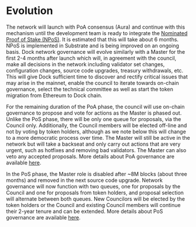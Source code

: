 # Evolution

The network will launch with PoA consensus \(Aura\) and continue with this mechanism until the development team is ready to integrate the [Nominated Proof of Stake \(NPoS\)](https://research.web3.foundation/en/latest/polkadot/NPoS.html). It is estimated that this will take about 6 months. NPoS is implemented in Substrate and is being improved on an ongoing basis. Dock network governance will evolve similarly with a Master for the first 2-4 months after launch which will, in agreement with the council, make all decisions in the network including validator set changes, configuration changes, source code upgrades, treasury withdrawals, etc. This will give Dock sufficient time to discover and rectify critical issues that may arise in the mainnet, enable the council to iterate towards on-chain governance, select the technical committee as well as start the token migration from Ethereum to Dock chain. 

For the remaining duration of the PoA phase, the council will use on-chain governance to propose and vote for actions as the Master is phased out. Unlike the PoS phase, there will be only one queue for proposals, via the Council only. Additionally, the Council members will be elected off-line and not by voting by token holders, although as we note below this will change to a more democratic process over time. The Master will still be active in the network but will take a backseat and only carry out actions that are very urgent, such as hotfixes and removing bad validators. The Master can also veto any accepted proposals. More details about PoA governance are available [here](gov-poa/).

In the PoS phase, the Master role is disabled after ~8M blocks \(about three months\) and removed in the next source code upgrade. Network governance will now function with two queues, one for proposals by the Council and one for proposals from token holders, and proposal selection will alternate between both queues. New Councilors will be elected by the token holders or the Council and existing Council members will continue their 2-year tenure and can be extended. More details about PoS governance are available [here](gov-pos.md).

